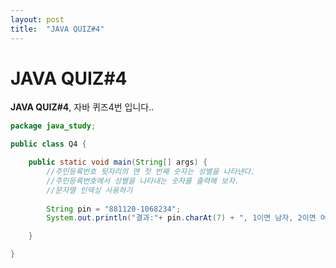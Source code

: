 ```yaml
---
layout: post
title:  "JAVA QUIZ#4"
---
```


# JAVA QUIZ#4

**JAVA QUIZ#4**, 자바 퀴즈4번 입니다..

```java
package java_study;

public class Q4 {

	public static void main(String[] args) {
		//주민등록번호 뒷자리의 맨 첫 번째 숫자는 성별을 나타낸다. 
		//주민등록번호에서 성별을 나타내는 숫자를 출력해 보자.
		//문자열 인덱싱 사용하기
		
		String pin = "881120-1068234";
		System.out.println("결과:"+ pin.charAt(7) + ", 1이면 남자, 2이면 여자 입니다.");

	}

}


```
